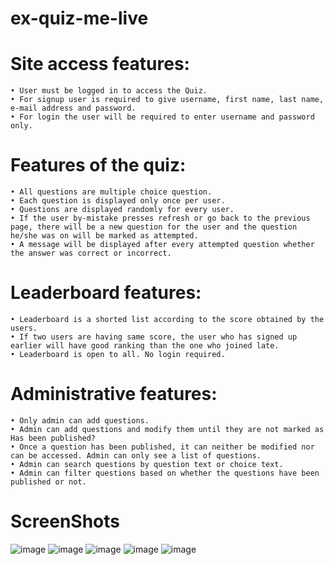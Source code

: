 # ex-quiz-me-live

# Site access features:
	• User must be logged in to access the Quiz.
	• For signup user is required to give username, first name, last name, e-mail address and password.
	• For login the user will be required to enter username and password only.
# Features of the quiz:
	• All questions are multiple choice question.
	• Each question is displayed only once per user.
	• Questions are displayed randomly for every user.
	• If the user by-mistake presses refresh or go back to the previous page, there will be a new question for the user and the question he/she was on will be marked as attempted.
	• A message will be displayed after every attempted question whether the answer was correct or incorrect.
# Leaderboard features:
	• Leaderboard is a shorted list according to the score obtained by the users.
	• If two users are having same score, the user who has signed up earlier will have good ranking than the one who joined late.
	• Leaderboard is open to all. No login required.
# Administrative features:
	• Only admin can add questions.
	• Admin can add questions and modify them until they are not marked as Has been published?
	• Once a question has been published, it can neither be modified nor can be accessed. Admin can only see a list of questions.
	• Admin can search questions by question text or choice text.
	• Admin can filter questions based on whether the questions have been published or not.
# ScreenShots
![image](https://user-images.githubusercontent.com/52996114/127527073-555a9f95-79d1-4e7b-a310-d97891365a6d.png)
![image](https://user-images.githubusercontent.com/52996114/127527176-8d935f3a-6926-44ef-8de9-2266757eb535.png)
![image](https://user-images.githubusercontent.com/52996114/127527286-a5f25e68-e87e-433e-879e-c8e537144a63.png)
![image](https://user-images.githubusercontent.com/52996114/133981434-a21262a5-a70a-4c0e-9e56-88133ffc9b02.png)
![image](https://user-images.githubusercontent.com/52996114/127527350-3f44bc82-1a8f-4c88-951e-34103ba40caf.png)
